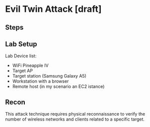 # Evil Twin Attack [draft]

## Steps

## Lab Setup
Lab Device list:
- WiFi Pineapple IV
- Target AP
- Target station (Samsung Galaxy A5)
- Workstation with a browser
- Remote host (in my scenario an EC2 istance)

## Recon
This attack technique requires physical reconnaissance to verify the number of wireless networks and clients related to a specific target.
